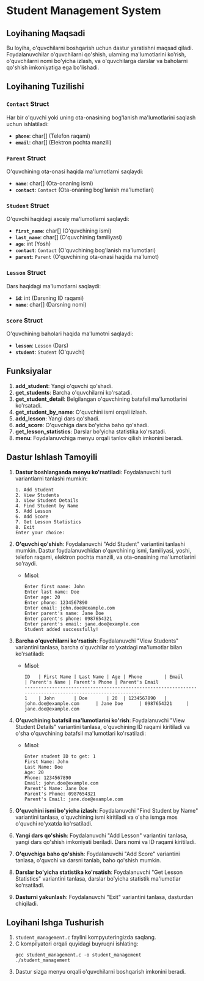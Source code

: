 # Student Management System

## Loyihaning Maqsadi
Bu loyiha, o'quvchilarni boshqarish uchun dastur yaratishni maqsad qiladi. Foydalanuvchilar o'quvchilarni qo'shish, ularning ma'lumotlarini ko'rish, o'quvchilarni nomi bo'yicha izlash, va o'quvchilarga darslar va baholarni qo'shish imkoniyatiga ega bo'lishadi.

## Loyihaning Tuzilishi

### `Contact` Struct
Har bir o'quvchi yoki uning ota-onasining bog'lanish ma'lumotlarini saqlash uchun ishlatiladi:
- **`phone`**: char[] (Telefon raqami)
- **`email`**: char[] (Elektron pochta manzili)

### `Parent` Struct
O'quvchining ota-onasi haqida ma'lumotlarni saqlaydi:
- **`name`**: char[] (Ota-onaning ismi)
- **`contact`**: `Contact` (Ota-onaning bog'lanish ma'lumotlari)

### `Student` Struct
O'quvchi haqidagi asosiy ma'lumotlarni saqlaydi:
- **`first_name`**: char[] (O'quvchining ismi)
- **`last_name`**: char[] (O'quvchining familiyasi)
- **`age`**: int (Yosh)
- **`contact`**: `Contact` (O'quvchining bog'lanish ma'lumotlari)
- **`parent`**: `Parent` (O'quvchining ota-onasi haqida ma'lumot)

### `Lesson` Struct
Dars haqidagi ma'lumotlarni saqlaydi:
- **`id`**: int (Darsning ID raqami)
- **`name`**: char[] (Darsning nomi)

### `Score` Struct
O'quvchining baholari haqida ma'lumotni saqlaydi:
- **`lesson`**: `Lesson` (Dars)
- **`student`**: `Student` (O'quvchi)

## Funksiyalar

1. **add_student**: Yangi o'quvchi qo'shadi.
2. **get_students**: Barcha o'quvchilarni ko'rsatadi.
3. **get_student_detail**: Belgilangan o'quvchining batafsil ma'lumotlarini ko'rsatadi.
4. **get_student_by_name**: O'quvchini ismi orqali izlash.
5. **add_lesson**: Yangi dars qo'shadi.
6. **add_score**: O'quvchiga dars bo'yicha baho qo'shadi.
7. **get_lesson_statistics**: Darslar bo'yicha statistika ko'rsatadi.
8. **menu**: Foydalanuvchiga menyu orqali tanlov qilish imkonini beradi.

## Dastur Ishlash Tamoyili

1. **Dastur boshlanganda menyu ko'rsatiladi**:
   Foydalanuvchi turli variantlarni tanlashi mumkin:
   ```
   1. Add Student
   2. View Students
   3. View Student Details
   4. Find Student by Name
   5. Add Lesson
   6. Add Score
   7. Get Lesson Statistics
   8. Exit
   Enter your choice:
   ```

2. **O'quvchi qo'shish**:
   Foydalanuvchi "Add Student" variantini tanlashi mumkin. Dastur foydalanuvchidan o'quvchining ismi, familiyasi, yoshi, telefon raqami, elektron pochta manzili, va ota-onasining ma'lumotlarini so'raydi. 
   - Misol:
     ```
     Enter first name: John
     Enter last name: Doe
     Enter age: 20
     Enter phone: 1234567890
     Enter email: john.doe@example.com
     Enter parent's name: Jane Doe
     Enter parent's phone: 0987654321
     Enter parent's email: jane.doe@example.com
     Student added successfully!
     ```

3. **Barcha o'quvchilarni ko'rsatish**:
   Foydalanuvchi "View Students" variantini tanlasa, barcha o'quvchilar ro'yxatdagi ma'lumotlar bilan ko'rsatiladi:
   - Misol:
     ```
     ID   | First Name | Last Name | Age | Phone        | Email                    | Parent's Name | Parent's Phone | Parent's Email
     ----------------------------------------------------------------------------------------------------------
     1    | John       | Doe       | 20  | 1234567890   | john.doe@example.com      | Jane Doe      | 0987654321     | jane.doe@example.com
     ```

4. **O'quvchining batafsil ma'lumotlarini ko'rish**:
   Foydalanuvchi "View Student Details" variantini tanlasa, o'quvchining ID raqami kiritiladi va o'sha o'quvchining batafsil ma'lumotlari ko'rsatiladi:
   - Misol:
     ```
     Enter student ID to get: 1
     First Name: John
     Last Name: Doe
     Age: 20
     Phone: 1234567890
     Email: john.doe@example.com
     Parent's Name: Jane Doe
     Parent's Phone: 0987654321
     Parent's Email: jane.doe@example.com
     ```

5. **O'quvchini ismi bo'yicha izlash**:
   Foydalanuvchi "Find Student by Name" variantini tanlasa, o'quvchining ismi kiritiladi va o'sha ismga mos o'quvchi ro'yxatda ko'rsatiladi.

6. **Yangi dars qo'shish**:
   Foydalanuvchi "Add Lesson" variantini tanlasa, yangi dars qo'shish imkoniyati beriladi. Dars nomi va ID raqami kiritiladi.

7. **O'quvchiga baho qo'shish**:
   Foydalanuvchi "Add Score" variantini tanlasa, o'quvchi va darsni tanlab, baho qo'shish mumkin.

8. **Darslar bo'yicha statistika ko'rsatish**:
   Foydalanuvchi "Get Lesson Statistics" variantini tanlasa, darslar bo'yicha statistik ma'lumotlar ko'rsatiladi.

9. **Dasturni yakunlash**:
   Foydalanuvchi "Exit" variantini tanlasa, dasturdan chiqiladi.

## Loyihani Ishga Tushurish
1. `student_management.c` faylini kompyuteringizda saqlang.
2. C kompilyatori orqali quyidagi buyruqni ishlating:
   ```
   gcc student_management.c -o student_management
   ./student_management
   ```
3. Dastur sizga menyu orqali o'quvchilarni boshqarish imkonini beradi.
